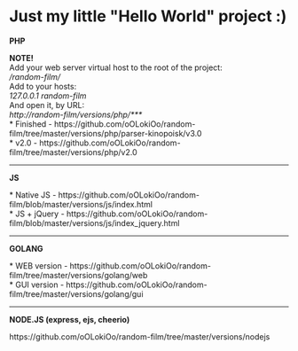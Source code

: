 <h1>Just my little "Hello World" project :)</h1>

<p><b>PHP</b></p>
<b>NOTE!</b><br />
Add your web server virtual host to the root of the project:<br />
<i>/random-film/</i><br />
Add to your hosts:<br />
<i>127.0.0.1 random-film</i><br />
And open it, by URL:<br />
<i>http://random-film/versions/php/***</i>
<br />
* Finished - https://github.com/oOLokiOo/random-film/tree/master/versions/php/parser-kinopoisk/v3.0 <br />
* v2.0 - https://github.com/oOLokiOo/random-film/tree/master/versions/php/v2.0
<hr />
<p><b>JS</b></p>
* Native JS - https://github.com/oOLokiOo/random-film/blob/master/versions/js/index.html <br />
* JS + jQuery - https://github.com/oOLokiOo/random-film/blob/master/versions/js/index_jquery.html <br />
<hr />
<p><b>GOLANG</b></p>
* WEB version - https://github.com/oOLokiOo/random-film/tree/master/versions/golang/web <br />
* GUI version - https://github.com/oOLokiOo/random-film/tree/master/versions/golang/gui 
<hr />
<p><b>NODE.JS (express, ejs, cheerio)</b></p>
https://github.com/oOLokiOo/random-film/tree/master/versions/nodejs